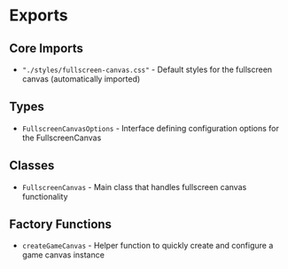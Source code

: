 # Exports

## Core Imports
- `"./styles/fullscreen-canvas.css"` - Default styles for the fullscreen canvas (automatically imported)

## Types
- `FullscreenCanvasOptions` - Interface defining configuration options for the FullscreenCanvas

## Classes
- `FullscreenCanvas` - Main class that handles fullscreen canvas functionality

## Factory Functions
- `createGameCanvas` - Helper function to quickly create and configure a game canvas instance
